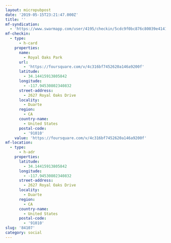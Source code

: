 ```yaml
---
layout: micropubpost
date: '2019-05-15T23:21:47.000Z'
title: ''
mf-syndication:
  - 'https://www.swarmapp.com/user/4195/checkin/5cdc9f0bc876c80039e41418'
mf-checkin:
  - type:
      - h-card
    properties:
      name:
        - Royal Oaks Park
      url:
        - 'https://foursquare.com/v/4c316bf7452620a146a9200f'
      latitude:
        - 34.14415913805842
      longitude:
        - -117.94530802340832
      street-address:
        - 2627 Royal Oaks Drive
      locality:
        - Duarte
      region:
        - CA
      country-name:
        - United States
      postal-code:
        - '91010'
    value: 'https://foursquare.com/v/4c316bf7452620a146a9200f'
mf-location:
  - type:
      - h-adr
    properties:
      latitude:
        - 34.14415913805842
      longitude:
        - -117.94530802340832
      street-address:
        - 2627 Royal Oaks Drive
      locality:
        - Duarte
      region:
        - CA
      country-name:
        - United States
      postal-code:
        - '91010'
slug: '84107'
category: social
---
```

